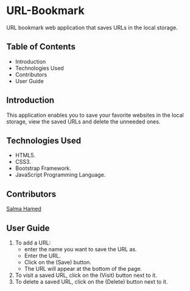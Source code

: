 # URL-Bookmark
URL bookmark web application that saves URLs in the local storage.

## Table of Contents
- Introduction
- Technologies Used
- Contributors
- User Guide

## Introduction
This application enables you to save your favorite websites in the local storage, view the saved URLs and delete the unneeded ones.


## Technologies Used
- HTML5.
- CSS3.
- Bootstrap Framework.
- JavaScript Programming Language.

## Contributors
[Salma Hamed](https://github.com/Salma-Hamed)


## User Guide
1. To add a URL:
    - enter the name you want to save the URL as.
    - Enter the URL.
    - Click on the (Save) button.
    - The URL will appear at the bottom of the page.
2. To visit a saved URL, click on the (Visit) button next to it.
3. To delete a saved URL, click on the (Delete) button next to it. 
